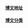 #### [博文地址](https://github.com/uithen/blog/issues)
#### [博文分类](https://github.com/uithen/blog/labels)
